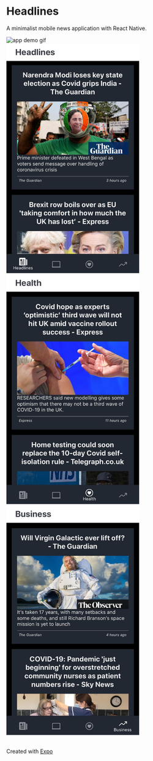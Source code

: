 # Headlines
A minimalist mobile news application with React Native.

<img src="/assets/demo.gif"  height="600" alt="app demo gif">
<br>
<img src="/assets/headlines.jpg"  height="600" alt="headlines tab">
<br>
<img src="/assets/health.jpeg" height="600" alt="health tab">
<br>
<img src="/assets/business.jpeg" height="600" alt="business tab">

<br>
<br>

Created with [Expo](https://docs.expo.io/)
